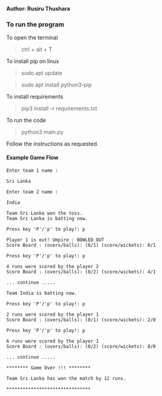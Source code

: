 #### Author: Rusiru Thushara

### To run the program

To open the terminal
> ctrl + alt + T 

To install pip on linux

> sudo apt update

> sudo apt install python3-pip

To install requirements
> pip3 install -r requirements.txt

To run the code
> python3 main.py

Follow the instructions as requested.

#### Example Game Flow

```
Enter team 1 name : 

Sri Lanka

Enter team 2 name : 

India

Team Sri Lanka won the toss.
Team Sri Lanka is batting now.

Press key 'P'/'p' to play!: p

Player 1 is out! Umpire : BOWLED_OUT
Score Board : (overs/balls): (0/1) (score/wickets): 0/1

Press key 'P'/'p' to play!: p

4 runs were scored by the player 2
Score Board : (overs/balls): (0/2) (score/wickets): 4/1

... continue .....

Team India is batting now.

Press key 'P'/'p' to play!: p

2 runs were scored by the player 1
Score Board : (overs/balls): (0/1) (score/wickets): 2/0

Press key 'P'/'p' to play!: p

6 runs were scored by the player 1
Score Board : (overs/balls): (0/2) (score/wickets): 8/0

... continue .....

******** Game Over !!! ********

Team Sri Lanka has won the match by 12 runs.

*******************************

```




